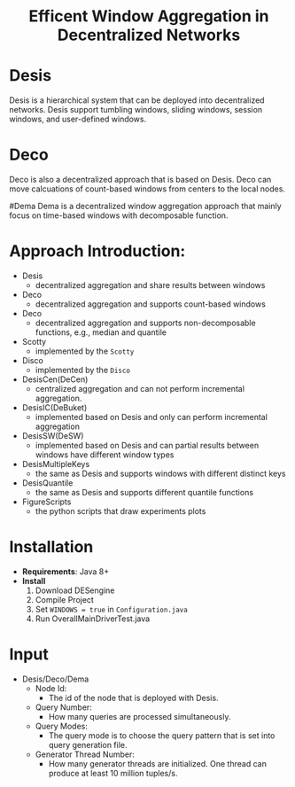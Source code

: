 <h1 align="center">Efficent Window Aggregation in Decentralized Networks </h1>

# Desis

Desis is a hierarchical system that can be deployed into decentralized networks. Desis support tumbling windows, sliding windows, session windows, and user-defined windows.

# Deco

Deco is also a decentralized approach that is based on Desis. Deco can move calcuations of count-based windows from centers to the local nodes.

#Dema
Dema is a decentralized window aggregation approach that mainly focus on time-based windows with decomposable function.

# Approach Introduction:
- Desis
    - decentralized aggregation and share results between windows
- Deco
    - decentralized aggregation and supports count-based windows    
- Deco
    - decentralized aggregation and supports non-decomposable functions, e.g., median and quantile
- Scotty
    - implemented by the `Scotty`
- Disco 
    - implemented by the `Disco`
- DesisCen(DeCen)
    - centralized aggregation and can not perform incremental aggregation.
- DesisIC(DeBuket)
    - implemented based on Desis and only can perform incremental aggregation
- DesisSW(DeSW)
    - implemented based on Desis and can partial results between windows have different window types
- DesisMultipleKeys
    - the same as Desis and supports windows with different distinct keys
- DesisQuantile
    - the same as Desis and supports different quantile functions
- FigureScripts
  - the python scripts that draw experiments plots
    
    
# Installation

- **Requirements**: Java 8+
- **Install**
     1. Download DESengine
     2. Compile Project
     3. Set `WINDOWS = true` in `Configuration.java`
     4. Run OverallMainDriverTest.java

# Input

- Desis/Deco/Dema
  - Node Id: 
    - The id of the node that is deployed with Desis.
  - Query Number: 
    - How many queries are processed simultaneously.
  - Query Modes: 
    - The query mode is to choose the query pattern that is set into query generation file.
  - Generator Thread Number: 
    - How many generator threads are initialized. One thread can produce at least 10 million tuples/s.

